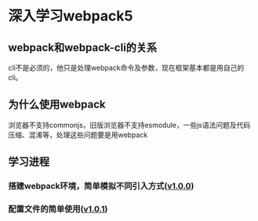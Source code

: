 # 深入学习webpack5

## webpack和webpack-cli的关系
cli不是必须的，他只是处理webpack命令及参数，现在框架基本都是用自己的cli。

## 为什么使用webpack
浏览器不支持commonjs，旧版浏览器不支持esmodule，一些js语法问题及代码压缩、混淆等，处理这些问题要是用webpack

## 学习进程

### 搭建webpack环境，简单模拟不同引入方式([v1.0.0](https://gitee.com/izhangjinzhe/learnwebpack/tree/v1.0.0))

### 配置文件的简单使用([v1.0.1](https://gitee.com/izhangjinzhe/learnwebpack/tree/v1.0.1))


